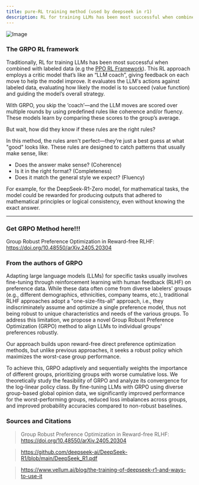```yaml
---
title: pure-RL training method (used by deepseek in r1)
description: RL for training LLMs has been most successful when combined with labeled data.
---
```

![Image](https://github.com/user-attachments/assets/35708136-d413-484c-9d81-57fa5c23036b)

### The GRPO RL framework

Traditionally, RL for training LLMs has been most successful when combined with labeled data (e.g the [PPO RL Framework](https://arxiv.org/abs/1707.06347)). This RL approach employs a critic model that’s like an “LLM coach”, giving feedback on each move to help the model improve. It evaluates the LLM's actions against labeled data, evaluating how likely the model is to succeed (value function) and guiding the model’s overall strategy.

With GRPO, you skip the ‘coach’—and the LLM moves are scored over multiple rounds by using predefined rules like coherence and/or fluency. These models learn by comparing these scores to the group’s average.

But wait, how did they know if these rules are the right rules?

In this method, the rules aren't perfect—they’re just a best guess at what "good" looks like. These rules are designed to catch patterns that usually make sense, like:

- Does the answer make sense? (Coherence)
- Is it in the right format? (Completeness)
- Does it match the general style we expect? (Fluency)

For example, for the DeepSeek-R1-Zero model, for mathematical tasks, the model could be rewarded for producing outputs that adhered to mathematical principles or logical consistency, even without knowing the exact answer.

---

### Get GRPO Method here!!!

Group Robust Preference Optimization in Reward-free RLHF: https://doi.org/10.48550/arXiv.2405.20304

### From the authors of GRPO

Adapting large language models (LLMs) for specific tasks usually involves fine-tuning through reinforcement learning with human feedback (RLHF) on preference data. While these data often come from diverse labelers' groups (e.g., different demographics, ethnicities, company teams, etc.), traditional RLHF approaches adopt a "one-size-fits-all" approach, i.e., they indiscriminately assume and optimize a single preference model, thus not being robust to unique characteristics and needs of the various groups. To address this limitation, we propose a novel Group Robust Preference Optimization (GRPO) method to align LLMs to individual groups' preferences robustly. 

Our approach builds upon reward-free direct preference optimization methods, but unlike previous approaches, it seeks a robust policy which maximizes the worst-case group performance. 

To achieve this, GRPO adaptively and sequentially weights the importance of different groups, prioritizing groups with worse cumulative loss. We theoretically study the feasibility of GRPO and analyze its convergence for the log-linear policy class. By fine-tuning LLMs with GRPO using diverse group-based global opinion data, we significantly improved performance for the worst-performing groups, reduced loss imbalances across groups, and improved probability accuracies compared to non-robust baselines.


### Sources and Citations

> Group Robust Preference Optimization in Reward-free RLHF: https://doi.org/10.48550/arXiv.2405.20304

> https://github.com/deepseek-ai/DeepSeek-R1/blob/main/DeepSeek_R1.pdf

> https://www.vellum.ai/blog/the-training-of-deepseek-r1-and-ways-to-use-it